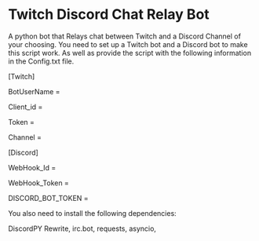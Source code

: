 # Twitch Discord Chat Relay Bot
A python bot that Relays chat between Twitch and a Discord Channel of your choosing.
You need to set up a Twitch bot and a Discord bot to make this script work. As well as provide the script with the following information in the Config.txt file.

[Twitch]

BotUserName = 

Client_id = 

Token =

Channel = 

[Discord]

WebHook_Id = 

WebHook_Token = 

DISCORD_BOT_TOKEN = 

You also need to install the following dependencies:

DiscordPY Rewrite,
irc.bot,
requests,
asyncio,
